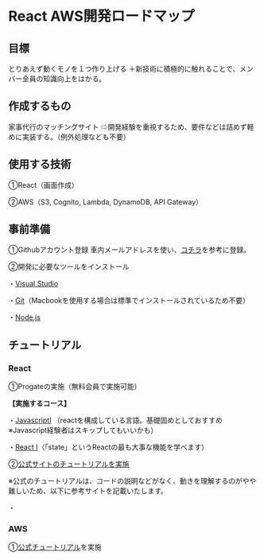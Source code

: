 # React AWS開発ロードマップ

## 目標

とりあえず動くモノを１つ作り上げる
＋新技術に積極的に触れることで、メンバー全員の知識向上をはかる。

## 作成するもの

家事代行のマッチングサイト
⇨開発経験を重視するため、要件などは詰めず軽めに実装する。（例外処理なども不要）

## 使用する技術

①React（画面作成）

②AWS（S3, Cognito, Lambda, DynamoDB, API Gateway）

## 事前準備

①Githubアカウント登録
車内メールアドレスを使い、[コチラ](https://qiita.com/ayatokura/items/9eabb7ae20752e6dc79d)を参考に登録。

②開発に必要なツールをインストール

・[Visual Studio](https://code.visualstudio.com/download)

・[Git](https://www.curict.com/item/60/60bfe0e.html)（Macbookを使用する場合は標準でインストールされているため不要）


・[Node.js](https://prog-8.com/docs/nodejs-env-win)

## チュートリアル

### React

①Progateの実施（無料会員で実施可能）

**【実施するコース】**

・[JavascriptⅠ](https://prog-8.com/lessons/es6/study/1)
（reactを構成している言語。基礎固めとしておすすめ※Javascript経験者はスキップしてもいいかも）

・[React Ⅰ](https://prog-8.com/lessons/react/study/1)（「state」というReactの最も大事な機能を学べます）

②[公式サイトのチュートリアルを実施](https://ja.reactjs.org/tutorial/tutorial.html)

※公式のチュートリアルは、コードの説明などがなく、動きを理解するのがやや難しいため、以下に参考サイトを記載いたします。

・

### AWS

①[公式チュートリアル](https://aws.amazon.com/jp/getting-started/hands-on/build-serverless-web-app-lambda-apigateway-s3-dynamodb-cognito/)を実施


